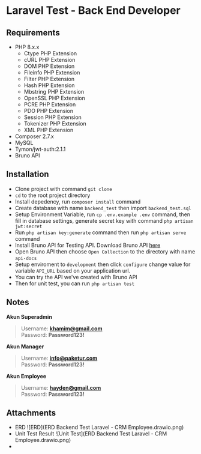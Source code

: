 # Laravel Test - Back End Developer

## Requirements
- PHP 8.x.x
    - Ctype PHP Extension
    - cURL PHP Extension
    - DOM PHP Extension
    - Fileinfo PHP Extension
    - Filter PHP Extension
    - Hash PHP Extension
    - Mbstring PHP Extension
    - OpenSSL PHP Extension
    - PCRE PHP Extension
    - PDO PHP Extension
    - Session PHP Extension
    - Tokenizer PHP Extension
    - XML PHP Extension
- Composer 2.7.x
- MySQL
- Tymon/jwt-auth:2.1.1
- Bruno API

## Installation

- Clone project with command `git clone`
- `cd` to the root project directory
- Install depedency, run `composer install` command
- Create database with name `backend_test` then import `backend_test.sql`
- Setup Environment Variable, run `cp .env.example .env` command, then fill in database settings, generate secret key with command `php artisan jwt:secret` 
- Run `php artisan key:generate` command then run `php artisan serve` command
- Install Bruno API for Testing API. Download Bruno API [here](https://docs.usebruno.com/get-started/bruno-basics/download)
- Open Bruno API then choose `Open Collection` to the directory with name `api-docs`
- Setup enviroment to `development` then click `configure` change value for variable `API_URL` based on your application url.
- You can try the API we've created with Bruno API
- Then for unit test, you can run `php artisan test`


## Notes

**Akun Superadmin**
> Username: **khamim@gmail.com** <br>
> Password: **Password123!**

**Akun Manager**
> Username: **info@paketur.com** <br>
> Password: **Password123!**

**Akun Employee**
> Username: **hayden@gmail.com** <br>
> Password: **Password123!**


## Attachments
- ERD
![ERD](ERD Backend Test Laravel - CRM Employee.drawio.png)
- Unit Test Result
![Unit Test](ERD Backend Test Laravel - CRM Employee.drawio.png)
- 
